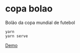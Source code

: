 # copa bolao
Bolão da copa mundial de futebol

```
yarn
yarn serve
```

[Demo](https://marcelnakamine.github.io/copa-bolao/)
